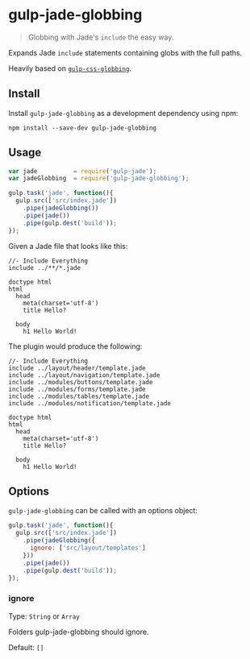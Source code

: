 # gulp-jade-globbing
> Globbing with Jade's `include` the easy way.

Expands Jade `include` statements containing globs with the full paths.

Heavily based on [`gulp-css-globbing`](https://github.com/jsahlen/gulp-css-globbing).

## Install

Install `gulp-jade-globbing` as a development dependency using npm:

```shell
npm install --save-dev gulp-jade-globbing
```

## Usage

```javascript
var jade          = require('gulp-jade');
var jadeGlobbing  = require('gulp-jade-globbing');

gulp.task('jade', function(){
  gulp.src(['src/index.jade'])
    .pipe(jadeGlobbing())
    .pipe(jade())
    .pipe(gulp.dest('build'));
});
```

Given a Jade file that looks like this:

```jade
//- Include Everything
include ../**/*.jade

doctype html
html
  head
    meta(charset='utf-8')
    title Hello?

  body
    h1 Hello World!
```

The plugin would produce the following:

```jade
//- Include Everything
include ../layout/header/template.jade
include ../layout/navigation/template.jade
include ../modules/buttons/template.jade
include ../modules/forms/template.jade
include ../modules/tables/template.jade
include ../modules/notification/template.jade

doctype html
html
  head
    meta(charset='utf-8')
    title Hello?

  body
    h1 Hello World!
```

## Options

`gulp-jade-globbing` can be called with an options object:

```javascript
gulp.task('jade', function(){
  gulp.src(['src/index.jade'])
    .pipe(jadeGlobbing({
      ignore: ['src/layout/templates']
    }))
    .pipe(jade())
    .pipe(gulp.dest('build'));
});
```

### ignore
Type: `String` or `Array`

Folders gulp-jade-globbing should ignore.

Default: `[]`
